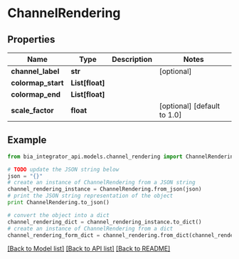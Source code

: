# ChannelRendering


## Properties
Name | Type | Description | Notes
------------ | ------------- | ------------- | -------------
**channel_label** | **str** |  | [optional] 
**colormap_start** | **List[float]** |  | 
**colormap_end** | **List[float]** |  | 
**scale_factor** | **float** |  | [optional] [default to 1.0]

## Example

```python
from bia_integrator_api.models.channel_rendering import ChannelRendering

# TODO update the JSON string below
json = "{}"
# create an instance of ChannelRendering from a JSON string
channel_rendering_instance = ChannelRendering.from_json(json)
# print the JSON string representation of the object
print ChannelRendering.to_json()

# convert the object into a dict
channel_rendering_dict = channel_rendering_instance.to_dict()
# create an instance of ChannelRendering from a dict
channel_rendering_form_dict = channel_rendering.from_dict(channel_rendering_dict)
```
[[Back to Model list]](../README.md#documentation-for-models) [[Back to API list]](../README.md#documentation-for-api-endpoints) [[Back to README]](../README.md)


